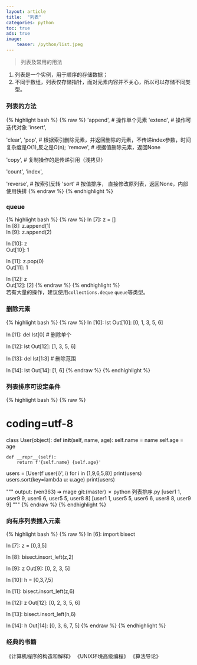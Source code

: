 ```yaml
---
layout: article
title:  "列表"
categories: python
toc: true
ads: true
image:
    teaser: /python/list.jpeg
---  
```

   
> 列表及常用的用法     
      
1. 列表是一个实例，用于顺序的存储数据；  
2. 不同于数组，列表仅存储指针，而对元素内容并不关心，所以可以存储不同类型。  

### 列表的方法
{% highlight bash %}
{% raw %}
 'append', # 操作单个元素
 'extend', # 操作可迭代对象
 'insert',

 'clear',
 'pop', # 根据索引删除元素，并返回删除的元素，不传递index参数，时间复杂度是O(1),反之是O(n);
 'remove', # 根据值删除元素，返回None 
 
 'copy', # 复制操作的是传递引用（浅拷贝）
 
 'count',
 'index',
 
 'reverse', # 按索引反转
 'sort'  # 按值排序， 直接修改原列表，返回None，内部使用快排
{% endraw %}
{% endhighlight %}  

### queue
{% highlight bash %}
{% raw %}
In [7]: z = []                                                                  
In [8]: z.append(1)                                                             
In [9]: z.append(2) 

In [10]: z                                                                      
Out[10]: 1

In [11]: z.pop(0)                                                               
Out[11]: 1

In [12]: z                                                                      
Out[12]: [2]
{% endraw %}
{% endhighlight %}   
若有大量的操作，建议使用`collections.deque` `queue`等类型。

### 删除元素
{% highlight bash %}
{% raw %}
In [10]: lst
Out[10]: [0, 1, 3, 5, 6]

In [11]: del lst[0] # 删除单个

In [12]: lst
Out[12]: [1, 3, 5, 6]

In [13]: del lst[1:3]  # 删除范围

In [14]: lst
Out[14]: [1, 6]
{% endraw %}
{% endhighlight %} 

### 列表排序可设定条件
{% highlight bash %}
{% raw %}
# coding=utf-8

class User(object):
    def __init__(self, name, age):
        self.name = name
        self.age = age

    def __repr__(self):
        return f'{self.name} {self.age}'

users = [User(f'user{i}', i) for i in (1,9,6,5,8)]
print(users)
users.sort(key=lambda u: u.age)
print(users)

"""
output:
(ven363) ➜  mage git:(master) ✗ python 列表排序.py
[user1 1, user9 9, user6 6, user5 5, user8 8]
[user1 1, user5 5, user6 6, user8 8, user9 9]
"""
{% endraw %}
{% endhighlight %} 

### 向有序列表插入元素
{% highlight bash %}
{% raw %}
In [6]: import bisect

In [7]: z = [0,3,5]

In [8]: bisect.insort_left(z,2)

In [9]: z
Out[9]: [0, 2, 3, 5]

In [10]: h = [0,3,7,5]

In [11]: bisect.insort_left(z,6)

In [12]: z
Out[12]: [0, 2, 3, 5, 6]

In [13]: bisect.insort_left(h,6)

In [14]: h
Out[14]: [0, 3, 6, 7, 5]
{% endraw %}
{% endhighlight %} 

### 经典的书籍
《计算机程序的构造和解释》
《UNIX环境高级编程》
《算法导论》

